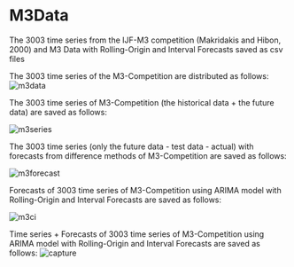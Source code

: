 # M3Data
The 3003 time series from the IJF-M3 competition (Makridakis and Hibon, 2000) and M3 Data with Rolling-Origin and Interval Forecasts saved as csv files

The 3003 time series of the M3-Competition are distributed as follows:
![m3data](https://user-images.githubusercontent.com/31816408/36041667-54a869fe-0dda-11e8-839a-1310ba94e60c.JPG)

The 3003 time series of M3-Competition (the historical data + the future data) are saved as follows:

![m3series](https://user-images.githubusercontent.com/31816408/36041980-64f984cc-0ddb-11e8-86d1-21e00b10dccf.JPG)

The 3003 time series (only the future data - test data - actual) with forecasts from difference methods of M3-Competition 
are saved as follows:




![m3forecast](https://user-images.githubusercontent.com/31816408/36041987-69d74cfe-0ddb-11e8-8c70-45254db00406.JPG)

Forecasts of 3003 time series of M3-Competition using ARIMA model with Rolling-Origin and Interval Forecasts 
are saved as follows:




![m3ci](https://user-images.githubusercontent.com/31816408/36041990-6db75170-0ddb-11e8-9660-484902fb7a5e.JPG)


Time series + Forecasts of 3003 time series of M3-Competition using ARIMA model with Rolling-Origin and Interval Forecasts 
are saved as follows:
![capture](https://user-images.githubusercontent.com/31816408/36153240-a848ce26-10de-11e8-9967-a1683f0b489a.JPG)
